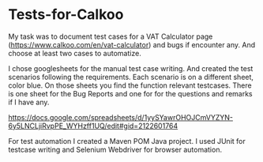 # Tests-for-Calkoo


My task was to document test cases for a VAT Calculator page (https://www.calkoo.com/en/vat-calculator) 
and bugs if encounter any. And choose at least two cases to automatize.

I chose googlesheets for the manual test case writing. 
And created the test scenarios following the requirements. Each scenario is on a different sheet, color blue.
On those sheets you find the function relevant testcases.
There is one sheet for the Bug Reports and one for for the questions and remarks if I have any.


https://docs.google.com/spreadsheets/d/1yySYawrOHOJCmVYZYN-6y5LNCLjiRvpPE_WYHzff1UQ/edit#gid=2122601764

For test automation I created a Maven POM Java project. I used JUnit for testcase writing and Selenium Webdriver for browser automation.
